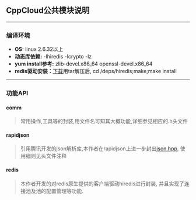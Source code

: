 ## CppCloud公共模块说明 ##

----------


###  编译环境 ###
* **OS:** linux 2.6.32以上  
* **动态库依赖:** -lhiredis -lcrypto -lz  
* **yum install参考:** zlib-devel.x86_64 openssl-devel.x86_64  
* **redis驱动安装：**[下载](http://download.redis.io/redis-stable.tar.gz)用tar解压后, 
cd /deps/hiredis;make;make install


----------

### 功能API ###

#### comm ####
> 常用操作,工具等的封装,用文件名可知其大概功能,详细参见相应的.h头文件

#### rapidjson ####
> 引用腾讯开发的json解析库,本作者在rapidjson上进一步封出[json.hpp](rapidjson/json.hpp "json.hpp"), 使用细则见头文件注释
#### redis ####
> 本作者开发的对redis原生提供的客户端驱动hiredis进行封装, 并且实现了连接池及池的配置管理等功能.

